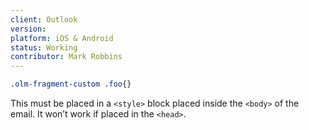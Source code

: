 ```yaml
---
client: Outlook
version:
platform: iOS & Android
status: Working
contributor: Mark Robbins
---
```


```css
.olm-fragment-custom .foo{}
```

This must be placed in a `<style>` block placed inside the `<body>` of the email. It won’t work if placed in the `<head>`.
